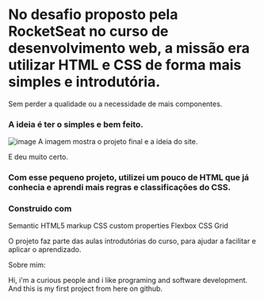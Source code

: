 # No desafio proposto pela RocketSeat no curso de desenvolvimento web, a missão era utilizar HTML e CSS de forma mais simples e introdutória.
Sem perder a qualidade ou a necessidade de mais componentes. 

 ### A ideia é ter o simples e bem feito.

![image](https://github.com/user-attachments/assets/2ca8ad77-2afe-4102-9d71-0aae299c7d8b)
A imagem mostra o projeto final e a ideia do site.



E deu muito certo.

### Com esse pequeno projeto, utilizei um pouco de HTML que já conhecia e aprendi mais regras e classificações do CSS.


### Construido com
Semantic HTML5 markup
CSS custom properties
Flexbox
CSS Grid

O projeto faz parte das aulas introdutórias do curso, para ajudar a facilitar e aplicar o aprendizado. 

Sobre mim: 

Hi, i'm a curious people and i like programing and software development. And this is my first project from here on github.
